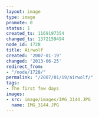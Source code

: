 ```yaml
---
layout: image
type: image
promote: 0
status: 1
created_ts: 1169197354
changed_ts: 1372159494
node_id: 1728
title: Airwolf
created: '2007-01-19'
changed: '2013-06-25'
redirect_from:
- "/node/1728/"
permalink: "/2007/01/19/airwolf/"
tags:
- The first few days
images:
- src: image/images/IMG_3144.JPG
  name: IMG_3144.JPG
---
```


